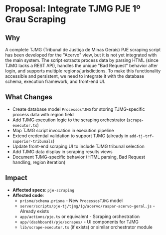 # Proposal: Integrate TJMG PJE 1º Grau Scraping

## Why

A complete TJMG (Tribunal de Justiça de Minas Gerais) PJE scraping script has been developed for the "Acervo" view, but it is not yet integrated with the main system. The script extracts process data by parsing HTML (since TJMG lacks a REST API), handles the unique "Bad Request" behavior after login, and supports multiple regions/jurisdictions. To make this functionality accessible and persistent, we need to integrate it with the database schema, execution framework, and front-end UI.

## What Changes

- Create database model `ProcessosTJMG` for storing TJMG-specific process data with region field
- Add TJMG execution logic to the scraping orchestrator (`scrape-executor.ts`)
- Map TJMG script invocation in execution pipeline
- Extend credential validation to support TJMG (already in `add-tj-trf-superior-tribunals`)
- Update front-end scraping UI to include TJMG tribunal selection
- Add TJMG data display in scraping results views
- Document TJMG-specific behavior (HTML parsing, Bad Request handling, region iteration)

## Impact

- **Affected specs**: `pje-scraping`
- **Affected code**:
  - `prisma/schema.prisma` - New `ProcessosTJMG` model
  - `server/scripts/pje-tj/tjmg/1g/acervo/raspar-acervo-geral.js` - Already exists
  - `app/actions/pje.ts` or equivalent - Scraping orchestration
  - `app/(dashboard)/pje/scrapes/` - UI components for TJMG
  - `lib/scrape-executor.ts` (if exists) or similar orchestrator module

